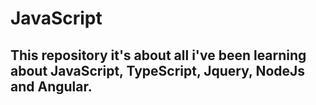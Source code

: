 # JavaScript

## This repository it's about all i've been learning about JavaScript, TypeScript, Jquery, NodeJs and Angular.
